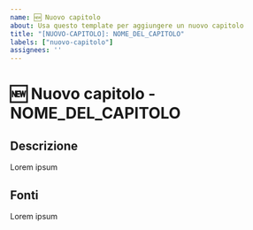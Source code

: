 ```yaml
--- 
name: 🆕 Nuovo capitolo
about: Usa questo template per aggiungere un nuovo capitolo
title: "[NUOVO-CAPITOLO]: NOME_DEL_CAPITOLO"
labels: ["nuovo-capitolo"]
assignees: ''
---
```



# **🆕 Nuovo capitolo - NOME_DEL_CAPITOLO**

## **Descrizione**
<!-- Descrivi quali sono gli argomenti che andrai ad affrontare in questo capitolo. -->

Lorem ipsum

## **Fonti**
<!-- Se hai preso immagini, frasi, citazioni o risorse esterne usa questa sezione per citarle -->

Lorem ipsum


<!--📛📛📛📛📛📛📛📛📛📛📛📛📛📛📛📛📛📛📛📛📛📛📛📛📛📛📛📛📛📛

Prima di aggiungere un nuovo capitolo, assicurati di seguire attentamente queste linee guida:

- Verifica l'Esistenza: Assicurati che il capitolo che desideri aggiungere non esista già nel progetto. Puoi farlo consultando l'elenco dei capitoli esistenti o cercando nel repository del progetto.
- Evita Sovrapposizioni: Controlla che i contenuti del tuo nuovo capitolo non siano già trattati in altri capitoli esistenti. La diversificazione dei contenuti è fondamentale per mantenere l'interesse e la rilevanza del progetto.
- Evita il Plagio: Non copiare testualmente da libri, siti web o altre fonti che non siano di tua proprietà. È fondamentale rispettare i diritti d'autore e garantire che il tuo contributo sia originale.
- Conformità alle Linee Guida: Prima di iniziare a scrivere, consulta attentamente il file GUIDELINES.md e CONTRIBUTING.md. Questi documenti forniscono informazioni importanti sulla formattazione, la struttura e lo stile dei capitoli. Assicurati di seguire queste linee guida per garantire una coerenza nella scrittura con gli altri capitoli del progetto.

La tua partecipazione è estremamente preziosa, e ti ringraziamo sinceramente per il contributo che apporterai al progetto!

📛📛📛📛📛📛📛📛📛📛📛📛📛📛📛📛📛📛📛📛📛📛📛📛📛📛📛📛📛📛📛📛-->